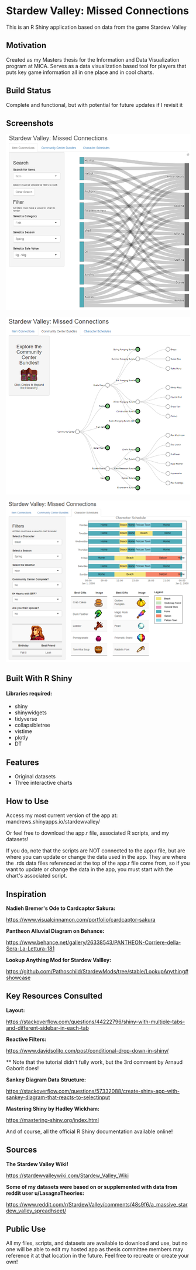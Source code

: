 # Stardew Valley: Missed Connections
This is an R Shiny application based on data from the game Stardew Valley

## Motivation
Created as my Masters thesis for the Information and Data Visualization program at MICA. Serves as a data visualization based tool for players that puts key game information all in one place and in cool charts.

## Build Status
Complete and functional, but with potential for future updates if I revisit it

## Screenshots
![Sankey Diagram](Sankey_Screenshot.png)

![Dendrogram](Dendrogram_Screenshot.png)

![Gantt](Gantt_Screenshot.png)

## Built With R Shiny
#### Libraries required:
* shiny
* shinywidgets
* tidyverse
* collapsibletree
* vistime
* plotly
* DT

## Features
* Original datasets
* Three interactive charts

## How to Use
Access my most current version of the app at: mandrews.shinyapps.io/stardewvalley/

Or feel free to download the app.r file, associated R scripts, and my datasets! 

If you do, note that the scripts are NOT connected to the app.r file, but are where you can update or change the data used in the app. They are where the .rds data files referenced at the top of the app.r file come from, so if you want to update or change the data in the app, you must start with the chart's associated script.

## Inspiration

**Nadieh Bremer's Ode to Cardcaptor Sakura:**

https://www.visualcinnamon.com/portfolio/cardcaptor-sakura

**Pantheon Alluvial Diagram on Behance:**

https://www.behance.net/gallery/26338543/PANTHEON-Corriere-della-Sera-La-Lettura-181

**Lookup Anything Mod for Stardew Vallley:**

https://github.com/Pathoschild/StardewMods/tree/stable/LookupAnything#showcase

## Key Resources Consulted
**Layout:**

https://stackoverflow.com/questions/44222796/shiny-with-multiple-tabs-and-different-sidebar-in-each-tab

**Reactive Filters:**

https://www.davidsolito.com/post/conditional-drop-down-in-shiny/

** Note that the tutorial didn't fully work, but the 3rd comment by Arnaud Gaborit does! 

**Sankey Diagram Data Structure:**

https://stackoverflow.com/questions/57332088/create-shiny-app-with-sankey-diagram-that-reacts-to-selectinput

**Mastering Shiny by Hadley Wickham:**

https://mastering-shiny.org/index.html

And of course, all the official R Shiny documentation available online!

## Sources
**The Stardew Valley Wiki!**

https://stardewvalleywiki.com/Stardew_Valley_Wiki

**Some of my datasets were based on or supplemented with data from reddit user u/LasagnaTheories:**

https://www.reddit.com/r/StardewValley/comments/48s9f6/a_massive_stardew_valley_spreadhseet/

## Public Use
All my files, scripts, and datasets are available to download and use, but no one will be able to edit my hosted app as thesis committee members may reference it at that location in the future. Feel free to recreate or create your own!

